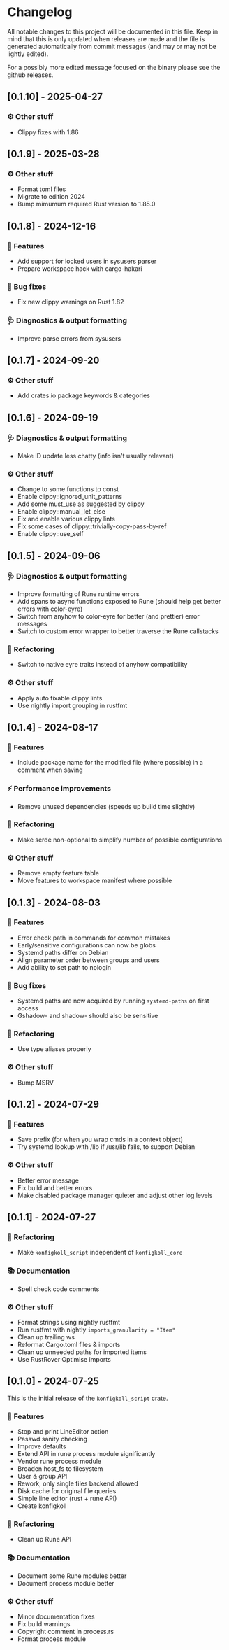 # Changelog

All notable changes to this project will be documented in this file.
Keep in mind that this is only updated when releases are made and the file
is generated automatically from commit messages (and may or may not be lightly
edited).

For a possibly more edited message focused on the binary please see the github
releases.

## [0.1.10] - 2025-04-27

### ⚙️ Other stuff

- Clippy fixes with 1.86

## [0.1.9] - 2025-03-28

### ⚙️ Other stuff

- Format toml files
- Migrate to edition 2024
- Bump mimumum required Rust version to 1.85.0

## [0.1.8] - 2024-12-16

### 🚀 Features

- Add support for locked users in sysusers parser
- Prepare workspace hack with cargo-hakari

### 🐛 Bug fixes

- Fix new clippy warnings on Rust 1.82

### 🩺 Diagnostics & output formatting

- Improve parse errors from sysusers

## [0.1.7] - 2024-09-20

### ⚙️ Other stuff

- Add crates.io package keywords & categories

## [0.1.6] - 2024-09-19

### 🩺 Diagnostics & output formatting

- Make ID update less chatty (info isn't usually relevant)

### ⚙️ Other stuff

- Change to some functions to const
- Enable clippy::ignored_unit_patterns
- Add some must_use as suggested by clippy
- Enable clippy::manual_let_else
- Fix and enable various clippy lints
- Fix some cases of clippy::trivially-copy-pass-by-ref
- Enable clippy::use_self

## [0.1.5] - 2024-09-06

### 🩺 Diagnostics & output formatting

- Improve formatting of Rune runtime errors
- Add spans to async functions exposed to Rune (should help get better errors with color-eyre)
- Switch from anyhow to color-eyre for better (and prettier) error messages
- Switch to custom error wrapper to better traverse the Rune callstacks

### 🚜 Refactoring

- Switch to native eyre traits instead of anyhow compatibility

### ⚙️ Other stuff

- Apply auto fixable clippy lints
- Use nightly import grouping in rustfmt

## [0.1.4] - 2024-08-17

### 🚀 Features

- Include package name for the modified file (where possible) in a comment when saving

### ⚡ Performance improvements

- Remove unused dependencies (speeds up build time slightly)

### 🚜 Refactoring

- Make serde non-optional to simplify number of possible configurations

### ⚙️ Other stuff

- Remove empty feature table
- Move features to workspace manifest where possible

## [0.1.3] - 2024-08-03

### 🚀 Features

- Error check path in commands for common mistakes
- Early/sensitive configurations can now be globs
- Systemd paths differ on Debian
- Align parameter order between groups and users
- Add ability to set path to nologin

### 🐛 Bug fixes

- Systemd paths are now acquired by running `systemd-paths` on first access
- Gshadow- and shadow- should also be sensitive

### 🚜 Refactoring

- Use type aliases properly

### ⚙️ Other stuff

- Bump MSRV

## [0.1.2] - 2024-07-29

### 🚀 Features

- Save prefix (for when you wrap cmds in a context object)
- Try systemd lookup with /lib if /usr/lib fails, to support Debian

### ⚙️ Other stuff

- Better error message
- Fix build and better errors
- Make disabled package manager quieter and adjust other log levels

## [0.1.1] - 2024-07-27

### 🚜 Refactoring

- Make `konfigkoll_script` independent of `konfigkoll_core`

### 📚 Documentation

- Spell check code comments

### ⚙️ Other stuff

- Format strings using nightly rustfmt
- Run rustfmt with nightly `imports_granularity = "Item"`
- Clean up trailing ws
- Reformat Cargo.toml files & imports
- Clean up unneeded paths for imported items
- Use RustRover Optimise imports

## [0.1.0] - 2024-07-25

This is the initial release of the `konfigkoll_script` crate.

### 🚀 Features

- Stop and print LineEditor action
- Passwd sanity checking
- Improve defaults
- Extend API in rune process module significantly
- Vendor rune process module
- Broaden host_fs to filesystem
- User & group API
- Rework, only single files backend allowed
- Disk cache for original file queries
- Simple line editor (rust + rune API)
- Create konfigkoll

### 🚜 Refactoring

- Clean up Rune API

### 📚 Documentation

- Document some Rune modules better
- Document process module better

### ⚙️ Other stuff

- Minor documentation fixes
- Fix build warnings
- Copyright comment in process.rs
- Format process module
